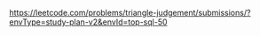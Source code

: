 https://leetcode.com/problems/triangle-judgement/submissions/?envType=study-plan-v2&envId=top-sql-50